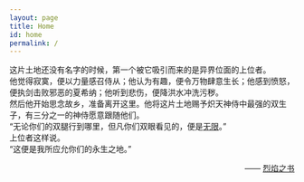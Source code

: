 ```yaml
---
layout: page
title: Home
id: home
permalink: /
---
```

<style>
  .wrapper {
    max-width: 46em;
  }
</style>

  这片土地还没有名字的时候，第一个被它吸引而来的是异界位面的上位者。
<br>
  他觉得寂寞，便以力量感召侍从；他认为有趣，便令万物肆意生长；他感到愤怒，便执剑击败邪恶的夏希纳；他听到悲伤，便降洪水冲洗污秽。
<br>
  然后他开始思念故乡，准备离开这里。他将这片土地赐予炽天神侍中最强的双生子，有三分之一的神侍愿意跟随他们。
<br>
  “无论你们的双腿行到哪里，但凡你们双眼看见的，便是<a href="/ensof.html" class="internal-link">无限</a>。”
<br>
  上位者这样说。
<br>
  “这便是我所应允你们的永生之地。”
<br>

  <p align="right">—— <a href="/烈焰之书.html" class="internal-link">烈焰之书</a></p>
